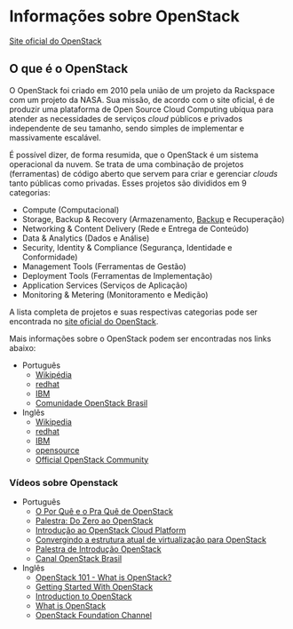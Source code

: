# Informações sobre OpenStack

[Site oficial do OpenStack](https://www.openstack.org/)

## O que é o OpenStack

O OpenStack foi criado em 2010 pela união de um projeto da Rackspace com um projeto da NASA. Sua missão, de acordo com o site oficial, é de produzir uma plataforma de Open Source Cloud Computing ubíqua para atender as necessidades de serviços *cloud* públicos e privados independente de seu tamanho, sendo simples de implementar e massivamente escalável. 

É possível dizer, de forma resumida, que o OpenStack é um sistema operacional da nuvem. Se trata de uma combinação de projetos (ferramentas) de código aberto que servem para criar e gerenciar *clouds* tanto públicas como privadas. Esses projetos são divididos em 9 categorias:

* Compute (Computacional)
* Storage, Backup & Recovery (Armazenamento, [Backup](https://pt.wikipedia.org/wiki/C%C3%B3pia_de_seguran%C3%A7a) e Recuperação)
* Networking & Content Delivery (Rede e Entrega de Conteúdo)
* Data & Analytics (Dados e Análise)
* Security, Identity & Compliance (Segurança, Identidade e Conformidade)
* Management Tools (Ferramentas de Gestão)
* Deployment Tools (Ferramentas de Implementação)
* Application Services (Serviços de Aplicação)
* Monitoring & Metering (Monitoramento e Medição)

A lista completa de projetos e suas respectivas categorias pode ser encontrada no [site oficial do OpenStack](https://www.openstack.org/software/project-navigator/).

Mais informações sobre o OpenStack podem ser encontradas nos links abaixo:

* Português
  * [Wikipédia](https://pt.wikipedia.org/wiki/Openstack)
  * [redhat](https://www.redhat.com/pt-br/topics/openstack)
  * [IBM](https://www.ibm.com/developerworks/br/cloud/library/cl-openstack-cloud/index.html)
  * [Comunidade OpenStack Brasil](http://www.openstackbr.com.br/)
* Inglês
  * [Wikipedia](https://en.wikipedia.org/wiki/OpenStack)
  * [redhat](https://www.redhat.com/en/topics/openstack)
  * [IBM](https://www.ibm.com/blogs/cloud-computing/2014/08/quick-overview-openstack-technology/)
  * [opensource](https://opensource.com/resources/what-is-openstack)
  * [Official OpenStack Community](https://www.openstack.org/community/)
  
### Vídeos sobre Openstack

* Português
  * [O Por Quê e o Pra Quê de OpenStack](https://www.youtube.com/watch?v=wDva0EJ7JO0)
  * [Palestra: Do Zero ao OpenStack](https://www.youtube.com/watch?v=M8txc5-NGMQ)
  * [Introdução ao OpenStack Cloud Platform](https://www.youtube.com/watch?v=7Z1sjc1cXFo)
  * [Convergindo a estrutura atual de virtualização para OpenStack](https://www.youtube.com/watch?v=_B--i9j4LjM)
  * [Palestra de Introdução OpenStack](https://www.youtube.com/watch?v=SlXT41hrGMM)
  * [Canal OpenStack Brasil](https://www.youtube.com/channel/UC4bH5DEz_c_syBrosklnknQ/videos)
* Inglês
  * [OpenStack 101 - What is OpenStack?](https://www.youtube.com/watch?v=Qz5gyDenqTI)
  * [Getting Started With OpenStack](https://www.youtube.com/watch?v=-xsvYo0_cZg)
  * [Introduction to OpenStack](https://www.youtube.com/watch?v=idyiZAz1PK8)
  * [What is OpenStack](https://www.youtube.com/watch?v=Kfj5XiNdJN0)
  * [OpenStack Foundation Channel](https://www.youtube.com/channel/UCQ74G2gKXdpwZkXEsclzcrA)
  

